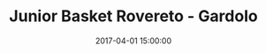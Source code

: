 ---
title: Junior Basket Rovereto - Gardolo
date: 2017-04-01 15:00:00
squadra-a: Junior Basket Rovereto
punteggio-a: 73
squadra-b: Bc Gardolo
punteggio-b: 51
partite/squadra: under-15-16-17
luogo: SCUOLA M. ""D. CHIESA""
categoria: under 15
---